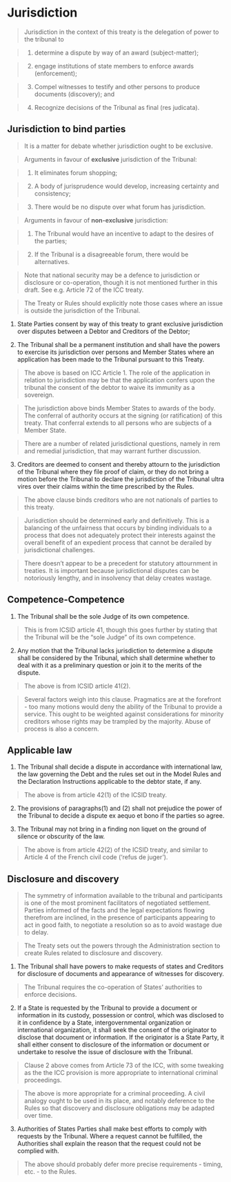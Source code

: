 Jurisdiction
============


> Jurisdiction in the context of this treaty is the delegation of power to the tribunal to


> 1. determine a dispute by way of an award (subject-matter);


> 2. engage institutions of state members to enforce awards (enforcement);


> 3. Compel witnesses to testify and other persons to produce documents (discovery); and


> 4. Recognize decisions of the Tribunal as final (res judicata).


Jurisdiction to bind parties
----------------------------


> It is a matter for debate whether jurisdiction ought to be exclusive.


> Arguments in favour of **exclusive** jurisdiction of the Tribunal:


> 1. It eliminates forum shopping;


> 2. A body of jurisprudence would develop, increasing certainty and consistency;


> 3. There would be no dispute over what forum has jurisdiction.


> Arguments in favour of **non-exclusive** jurisdiction:


> 1. The Tribunal would have an incentive to adapt to the desires of the parties;


> 2. If the Tribunal is a disagreeable forum, there would be alternatives.


> Note that national security may be a defence to jurisdiction or disclosure or co-operation, though it is not mentioned further in this draft. See e.g. Article 72 of the ICC treaty.


> The Treaty or Rules should explicitly note those cases where an issue is outside the jurisdiction of the Tribunal.

1. State Parties consent by way of this treaty to grant exclusive jurisdiction over disputes between a Debtor and Creditors of the Debtor;


2. The Tribunal shall be a permanent institution and shall have the powers to exercise its jurisdiction over persons and Member States where an application has been made to the Tribunal pursuant to this Treaty.


> The above is based on ICC Article 1. The role of the application in relation to jurisdiction may be that the application confers upon the tribunal the consent of the debtor to waive its immunity as a sovereign.


> The jurisdiction above binds Member States to awards of the body. The conferral of authority occurs at the signing (or ratification) of this treaty. That conferral extends to all persons who are subjects of a Member State.


> There are a number of related jurisdictional questions, namely in rem and remedial jurisdiction, that may warrant further discussion.


3. Creditors are deemed to consent and thereby attourn to the jurisdiction of the Tribunal where they file proof of claim, or they do not bring a motion before the Tribunal to declare the jurisdiction of the Tribunal ultra vires over their claims within the time prescribed by the Rules.


> The above clause binds creditors who are not nationals of parties to this treaty.


> Jurisdiction should be determined early and definitively. This is a balancing of the unfairness that occurs by binding individuals to a process that does not adequately protect their interests against the overall benefit of an expedient process that cannot be derailed by jurisdictional challenges.


> There doesn’t appear to be a precedent for statutory attournment in treaties. It is important because jurisdictional disputes can be notoriously lengthy, and in insolvency that delay creates wastage.


Competence-Competence
---------------------


1. The Tribunal shall be the sole Judge of its own competence.


> This is from ICSID article 41, though this goes further by stating that the Tribunal will be the “sole Judge” of its own competence.


2. Any motion that the Tribunal lacks jurisdiction to determine a dispute shall be considered by the Tribunal, which shall determine whether to deal with it as a preliminary question or join it to the merits of the dispute.


> The above is from ICSID article 41(2).


> Several factors weigh into this clause. Pragmatics are at the forefront - too many motions would deny the ability of the Tribunal to provide a service. This ought to be weighted against considerations for minority creditors whose rights may be trampled by the majority. Abuse of process is also a concern.


Applicable law
--------------


1. The Tribunal shall decide a dispute in accordance with international law, the law governing the Debt and the rules set out in the Model Rules and the Declaration Instructions applicable to the debtor state, if any.


> The above is from article 42(1) of the ICSID treaty.


2. The provisions of paragraphs(1) and (2) shall not prejudice the power of the Tribunal to decide a dispute ex aequo et bono if the parties so agree.


3. The Tribunal may not bring in a finding non liquet on the ground of silence or obscurity of the law.


> The above is from article 42(2) of the ICSID treaty, and similar to Article 4 of the French civil code (‘refus de juger’).


Disclosure and discovery
------------------------


> The symmetry of information available to the tribunal and participants  is one of the most prominent facilitators of negotiated settlement. Parties informed of the facts and the legal expectations flowing therefrom are inclined, in the presence of participants appearing to act in good faith, to negotiate a resolution so as to avoid wastage due to delay.


> The Treaty sets out the powers through the Administration section to create Rules related to disclosure and discovery.


1. The Tribunal shall have powers to make requests of states and Creditors for disclosure of documents and appearance of witnesses for discovery.


> The Tribunal requires the co-operation of States’ authorities to enforce decisions.


2. If a State is requested by the Tribunal to provide a document or information in its custody, possession or control, which was disclosed to it in confidence by a State, intergovernmental organization or international organization, it shall seek the consent of the originator to disclose that document or information. If the originator is a State Party, it shall either consent to disclosure of the information or document or undertake to resolve the issue of disclosure with the Tribunal.


> Clause 2 above  comes from Article 73 of the ICC, with some tweaking as the the ICC provision is more appropriate to international criminal proceedings.


> The above is more appropriate for a criminal proceeding. A civil analogy ought to be used in its place, and notably deference to the Rules so that discovery and disclosure obligations may be adapted over time.


3. Authorities of States Parties shall make best efforts to comply with requests by the Tribunal. Where a request cannot be fulfilled, the Authorities shall explain the reason that the request could not be complied with.


> The above should probably defer more precise requirements - timing, etc. - to the Rules.
